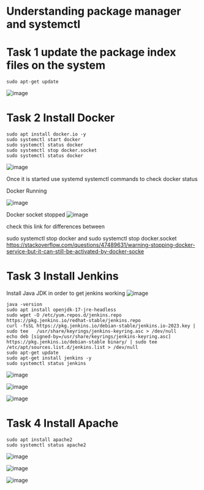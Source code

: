 # Understanding package manager and systemctl

# Task 1 update the package index files on the system
```
sudo apt-get update
```
![image](https://github.com/paragpallavsingh/90DaysOfDevOps/assets/40052830/26505115-8bab-49df-9010-0eb750c13e5a)

# Task 2 Install Docker
```
sudo apt install docker.io -y
sudo systemctl start docker
sudo systemctl status docker
sudo systemctl stop docker.socket
sudo systemctl status docker
```
![image](https://github.com/paragpallavsingh/90DaysOfDevOps/assets/40052830/ed4bd9ef-2315-4c26-a716-342bdc7187fa)

Once it is started use systemd systemctl commands to check docker status

Docker Running

![image](https://github.com/paragpallavsingh/90DaysOfDevOps/assets/40052830/a8c0d0ca-f516-482a-9952-af24c867daf9)

Docker socket stopped
![image](https://github.com/paragpallavsingh/90DaysOfDevOps/assets/40052830/0b67f215-98f2-4e94-bc18-7a410797360c)


check this link for differences between 

sudo systemctl stop docker and sudo systemctl stop docker.socket
https://stackoverflow.com/questions/47489631/warning-stopping-docker-service-but-it-can-still-be-activated-by-docker-socke


# Task 3 Install Jenkins
Install Java JDK in order to get jenkins working
![image](https://github.com/paragpallavsingh/90DaysOfDevOps/assets/40052830/50f44541-874c-4986-b2f7-a57fbeb78bfd)

```
java -version
sudo apt install openjdk-17-jre-headless
sudo wget -O /etc/yum.repos.d/jenkins.repo https://pkg.jenkins.io/redhat-stable/jenkins.repo
curl -fsSL https://pkg.jenkins.io/debian-stable/jenkins.io-2023.key | sudo tee   /usr/share/keyrings/jenkins-keyring.asc > /dev/null
echo deb [signed-by=/usr/share/keyrings/jenkins-keyring.asc]   https://pkg.jenkins.io/debian-stable binary/ | sudo tee   /etc/apt/sources.list.d/jenkins.list > /dev/null
sudo apt-get update
sudo apt-get install jenkins -y
sudo systemctl status jenkins
```
![image](https://github.com/paragpallavsingh/90DaysOfDevOps/assets/40052830/ce9447e9-5a1a-412f-ab8e-6f3b92430eb0)

![image](https://github.com/paragpallavsingh/90DaysOfDevOps/assets/40052830/9420cee8-166c-4a4f-90ec-806a067002a2)

![image](https://github.com/paragpallavsingh/90DaysOfDevOps/assets/40052830/779d029b-4047-4af0-bb90-b8b331fbd9e4)

# Task 4 Install Apache
```
sudo apt install apache2
sudo systemctl status apache2
```
![image](https://github.com/paragpallavsingh/90DaysOfDevOps/assets/40052830/892e02b3-55b8-427b-a1cb-d006686e8903)

![image](https://github.com/paragpallavsingh/90DaysOfDevOps/assets/40052830/9d97d743-4c74-472f-bdfe-de4781ab5901)

![image](https://github.com/paragpallavsingh/90DaysOfDevOps/assets/40052830/fda362ba-4515-4b18-868a-23dbefc53d77)


